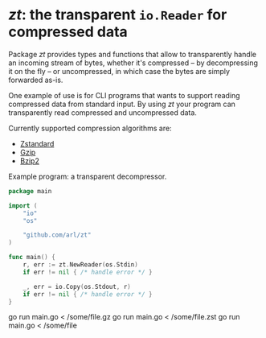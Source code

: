 # *zt*: the transparent `io.Reader` for compressed data

Package *zt* provides types and functions that allow to transparently handle an
incoming stream of bytes, whether it's compressed – by decompressing it on the
fly – or uncompressed, in which case the bytes are simply forwarded as-is.

One example of use is for CLI programs that wants to support reading compressed
data from standard input. By using *zt* your program can transparently read
compressed and uncompressed data.

Currently supported compression algorithms are:
  - [Zstandard](https://github.com/facebook/zstd)
  - [Gzip](https://www.gzip.org/)
  - [Bzip2](https://en.wikipedia.org/wiki/Bzip2)


Example program: a transparent decompressor.

```go
package main

import (
	"io"
	"os"

	"github.com/arl/zt"
)

func main() {
	r, err := zt.NewReader(os.Stdin)
	if err != nil { /* handle error */ }

	_, err = io.Copy(os.Stdout, r)
	if err != nil { /* handle error */ }
}
```

go run main.go < /some/file.gz
go run main.go < /some/file.zst
go run main.go < /some/file
